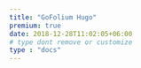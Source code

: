 ```yaml
---
title: "GoFolium Hugo"
premium: true
date: 2018-12-28T11:02:05+06:00 
# type dont remove or customize
type : "docs"
---
```

